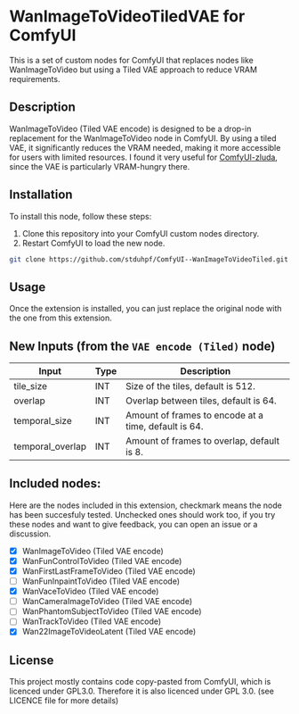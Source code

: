 # WanImageToVideoTiledVAE for ComfyUI

This is a set of custom nodes for ComfyUI that replaces nodes like WanImageToVideo but using a Tiled VAE approach to reduce VRAM requirements.

## Description

WanImageToVideo (Tiled VAE encode) is designed to be a drop-in replacement for the WanImageToVideo node in ComfyUI. By using a tiled VAE, it significantly reduces the VRAM needed, making it more accessible for users with limited resources. I found it very useful for [ComfyUI-zluda](https://github.com/patientx/ComfyUI-Zluda), since the VAE is particularly VRAM-hungry there.

## Installation

To install this node, follow these steps:

1. Clone this repository into your ComfyUI custom nodes directory.
2. Restart ComfyUI to load the new node.

```bash
git clone https://github.com/stduhpf/ComfyUI--WanImageToVideoTiled.git /path/to/ComfyUI/custom_nodes/WanImageToVideoTiledVAE
```

## Usage

Once the extension is installed, you can just replace the original node with the one from this extension.

## New Inputs (from the `VAE encode (Tiled)` node)

| Input | Type | Description |
|-------|------|-------------|
| tile_size | INT | Size of the tiles, default is 512. |
| overlap | INT | Overlap between tiles, default is 64. |
| temporal_size | INT | Amount of frames to encode at a time, default is 64. |
| temporal_overlap | INT | Amount of frames to overlap, default is 8. |

## Included nodes:

Here are the nodes included in this extension, checkmark means the node has been succesfuly tested. Unchecked ones should work too, if you try these nodes and want to give feedback, you can open an issue or a discussion.

- [x] WanImageToVideo (Tiled VAE encode) 
- [x] WanFunControlToVideo (Tiled VAE encode)
- [x] WanFirstLastFrameToVideo (Tiled VAE encode)
- [ ] WanFunInpaintToVideo (Tiled VAE encode)
- [x] WanVaceToVideo (Tiled VAE encode)
- [ ] WanCameraImageToVideo (Tiled VAE encode)
- [ ] WanPhantomSubjectToVideo (Tiled VAE encode)
- [ ] WanTrackToVideo (Tiled VAE encode)
- [x] Wan22ImageToVideoLatent (Tiled VAE encode)

## License

This project mostly contains code copy-pasted from ComfyUI, which is licenced under GPL3.0. Therefore it is also licenced under GPL 3.0. (see LICENCE file for more details)
